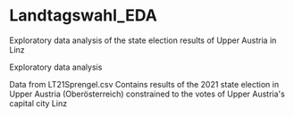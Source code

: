 # Landtagswahl_EDA
Exploratory data analysis of the state election results of  Upper Austria in Linz 

Exploratory data analysis

Data from LT21Sprengel.csv 
Contains results of the 2021 state election in Upper Austria (Oberösterreich) constrained to the votes of Upper Austria's capital city Linz

